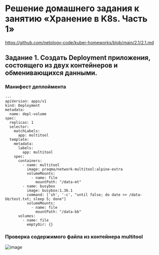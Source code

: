 #  Решение домашнего задания к занятию «Хранение в K8s. Часть 1»
https://github.com/netology-code/kuber-homeworks/blob/main/2.1/2.1.md
## Задание 1. Создать Deployment приложения, состоящего из двух контейнеров и обменивающихся данными.
### Манифест деплоймента
```
---
apiVersion: apps/v1
kind: Deployment
metadata:
  name: depl-volume
spec:
  replicas: 1
  selector:
    matchLabels:
      app: multitool
  template:
    metadata:
      labels:
        app: multitool
    spec:
      containers:
        - name: multitool
          image: praqma/network-multitool:alpine-extra
          volumeMounts:
            - name: file
              mountPath: "/data-mt"
        - name: busybox
          image: busybox:1.36.1
          command: ['sh', '-c', "until false; do date >> /data-bb/test.txt; sleep 5; done"]
          volumeMounts:
            - name: file
              mountPath: "/data-bb"
      volumes:
        - name: file
          emptyDir: {}
```
### Проверка содержимого файла из контейнера multitool
![image](https://github.com/user-attachments/assets/29292288-b9d8-4e97-8615-c5370f008166)

